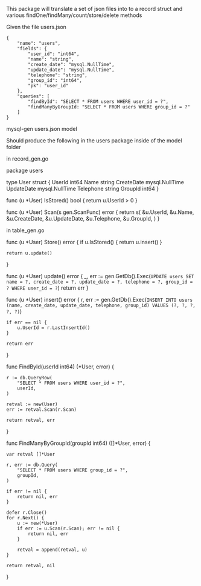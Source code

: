 This package will translate a set of json files into to a record struct and various findOne/findMany/count/store/delete methods

Given the file users.json

    {
        "name": "users",
        "fields": {
            "user_id": "int64",
            "name": "string",
            "create_date": "mysql.NullTime",
            "update_date": "mysql.NullTime",
            "telephone": "string",
            "group_id": "int64",
            "pk": "user_id"
        },
        "queries": [
            "findById": "SELECT * FROM users WHERE user_id = ?",
            "findManyByGroupId: "SELECT * FROM users WHERE group_id = ?"
        ]
    }

mysql-gen users.json model

Should produce the following in the users package inside of the model folder

in record_gen.go

package users

type User struct {
    UserId int64
    Name string
    CreateDate mysql.NullTime
    UpdateDate mysql.NullTime
    Telephone string
    GroupId int64
}

func (u *User) IsStored() bool {
    return u.UserId > 0
}

func (u *User) Scan(s gen.ScanFunc) error {
    return s(
        &u.UserId,
        &u.Name,
        &u.CreateDate,
        &u.UpdateDate,
        &u.Telephone,
        &u.GroupId,
    )
}

in table_gen.go

func (u *User) Store() error {
    if u.IsStored() {
        return u.insert()
    }

    return u.update()
}

func (u *User) update() error {
    _, err := gen.GetDb().Exec(`
        UPDATE users SET name = ?, create_date = ?, update_date = ?, telephone = ?, group_id = ?
        WHERE user_id = ?
    `)
    return err
}

func (u *User) insert() error {
    r, err := gen.GetDb().Exec(`
        INSERT INTO users
        (name, create_date, update_date, telephone, group_id)
        VALUES
        (?, ?, ?, ?, ?)
    `)
    
    if err == nil {
        u.UserId = r.LastInsertId()
    }

    return err
}

func FindById(userId int64) (*User, error) {
    
    r := db.QueryRow(
        "SELECT * FROM users WHERE user_id = ?",
        userId,
    )

    retval := new(User)
    err := retval.Scan(r.Scan)

    return retval, err
}

func FindManyByGroupId(groupId int64) ([]*User, error) {

    var retval []*User

    r, err := db.Query(
        "SELECT * FROM users WHERE group_id = ?",
        groupId,
    )

    if err != nil {
        return nil, err
    }

    defer r.Close()
    for r.Next() {
        u := new(*User)
        if err := u.Scan(r.Scan); err != nil {
            return nil, err
        }

        retval = append(retval, u)
    }

    return retval, nil
}

